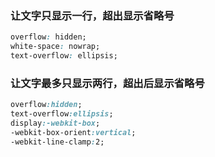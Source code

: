 ### 让文字只显示一行，超出显示省略号

```css
overflow: hidden;
white-space: nowrap;
text-overflow: ellipsis;
```

### 让文字最多只显示两行，超出后显示省略号

```css
overflow:hidden;
text-overflow:ellipsis;
display:-webkit-box;
-webkit-box-orient:vertical;
-webkit-line-clamp:2;
```

